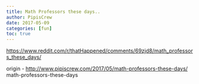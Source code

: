 ```yaml
---
title: Math Professors these days..
author: PipisCrew
date: 2017-05-09
categories: [fun]
toc: true
---
```


https://www.reddit.com/r/thatHappened/comments/69zjd8/math_professors_these_days/

origin - http://www.pipiscrew.com/2017/05/math-professors-these-days/ math-professors-these-days